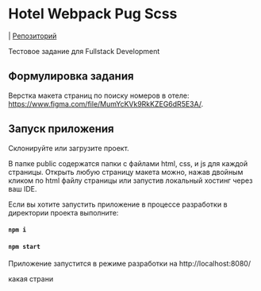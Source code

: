 # Hotel Webpack Pug Scss

 | [Репозиторий](https://github.com/Vodkamishka/hotel-webpack-pug-scss)

Тестовое задание для Fullstack Development

## Формулировка задания

Верстка макета страниц по поиску номеров в отеле: https://www.figma.com/file/MumYcKVk9RkKZEG6dR5E3A/. 

## Запуск приложения

Склонируйте или загрузите проект. 

В папке public содержатся папки с файлами html, css, и js для каждой страницы.
Открыть любую страницу макета можно, нажав двойным кликом по html файлу страницы или запустив локальный хостинг через ваш IDE.

Если вы хотите запустить приложение в процессе разработки в директории проекта выполните:

#### `npm i`

#### `npm start`

Приложение запустится в режиме разработки на http://localhost:8080/

какая страни